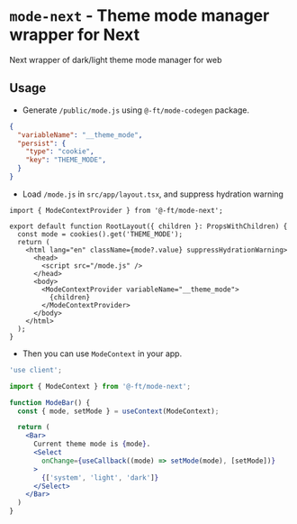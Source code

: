# `mode-next` - Theme mode manager wrapper for Next

Next wrapper of dark/light theme mode manager for web

## Usage

- Generate `/public/mode.js` using `@-ft/mode-codegen` package.

```json
{
  "variableName": "__theme_mode",
  "persist": {
    "type": "cookie",
    "key": "THEME_MODE",
  }
}
```

- Load `/mode.js` in `src/app/layout.tsx`, and suppress hydration warning

```tsx
import { ModeContextProvider } from '@-ft/mode-next';

export default function RootLayout({ children }: PropsWithChildren) {
  const mode = cookies().get('THEME_MODE');
  return (
    <html lang="en" className={mode?.value} suppressHydrationWarning>
      <head>
        <script src="/mode.js" />
      </head>
      <body>
        <ModeContextProvider variableName="__theme_mode">
          {children}
        </ModeContextProvider>
      </body>
    </html>
  );
}
```

- Then you can use `ModeContext` in your app.

```jsx
'use client';

import { ModeContext } from '@-ft/mode-next';

function ModeBar() {
  const { mode, setMode } = useContext(ModeContext);

  return (
    <Bar>
      Current theme mode is {mode}.
      <Select
        onChange={useCallback((mode) => setMode(mode), [setMode])}
      >
        {['system', 'light', 'dark']}
      </Select>
    </Bar>
  )
}

```
